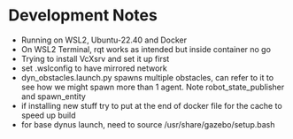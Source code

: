 # Development Notes
- Running on WSL2, Ubuntu-22.40 and Docker
- On WSL2 Terminal, rqt works as intended but inside container no go
- Trying to install VcXsrv and set it up first
- set .wslconfig to have mirrored network
- dyn_obstacles.launch.py spawns multiple obstacles, can refer to it to see how we might spawn more than 1 agent. Note robot_state_publisher and spawn_entity
- if installing new stuff try to put at the end of docker file for the cache to speed up build
- for base dynus launch, need to source /usr/share/gazebo/setup.bash